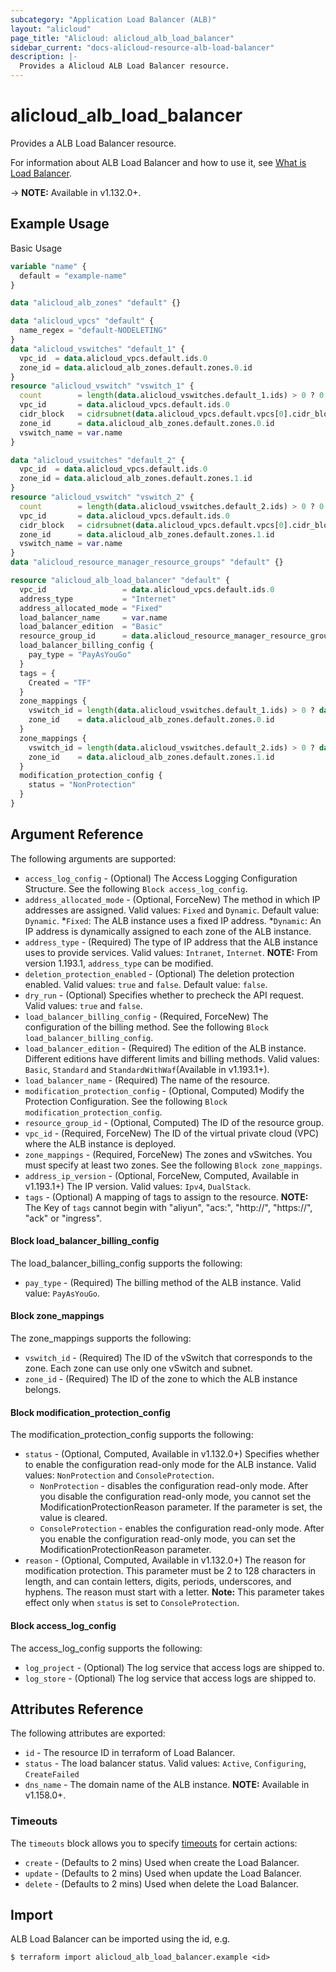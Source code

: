 ```yaml
---
subcategory: "Application Load Balancer (ALB)"
layout: "alicloud"
page_title: "Alicloud: alicloud_alb_load_balancer"
sidebar_current: "docs-alicloud-resource-alb-load-balancer"
description: |-
  Provides a Alicloud ALB Load Balancer resource.
---
```


# alicloud\_alb\_load\_balancer

Provides a ALB Load Balancer resource.

For information about ALB Load Balancer and how to use it, see [What is Load Balancer](https://www.alibabacloud.com/help/doc-detail/197341.htm).

-> **NOTE:** Available in v1.132.0+.

## Example Usage

Basic Usage

```terraform
variable "name" {
  default = "example-name"
}

data "alicloud_alb_zones" "default" {}

data "alicloud_vpcs" "default" {
  name_regex = "default-NODELETING"
}
data "alicloud_vswitches" "default_1" {
  vpc_id  = data.alicloud_vpcs.default.ids.0
  zone_id = data.alicloud_alb_zones.default.zones.0.id
}
resource "alicloud_vswitch" "vswitch_1" {
  count        = length(data.alicloud_vswitches.default_1.ids) > 0 ? 0 : 1
  vpc_id       = data.alicloud_vpcs.default.ids.0
  cidr_block   = cidrsubnet(data.alicloud_vpcs.default.vpcs[0].cidr_block, 8, 2)
  zone_id      = data.alicloud_alb_zones.default.zones.0.id
  vswitch_name = var.name
}

data "alicloud_vswitches" "default_2" {
  vpc_id  = data.alicloud_vpcs.default.ids.0
  zone_id = data.alicloud_alb_zones.default.zones.1.id
}
resource "alicloud_vswitch" "vswitch_2" {
  count        = length(data.alicloud_vswitches.default_2.ids) > 0 ? 0 : 1
  vpc_id       = data.alicloud_vpcs.default.ids.0
  cidr_block   = cidrsubnet(data.alicloud_vpcs.default.vpcs[0].cidr_block, 8, 4)
  zone_id      = data.alicloud_alb_zones.default.zones.1.id
  vswitch_name = var.name
}
data "alicloud_resource_manager_resource_groups" "default" {}

resource "alicloud_alb_load_balancer" "default" {
  vpc_id                 = data.alicloud_vpcs.default.ids.0
  address_type           = "Internet"
  address_allocated_mode = "Fixed"
  load_balancer_name     = var.name
  load_balancer_edition  = "Basic"
  resource_group_id      = data.alicloud_resource_manager_resource_groups.default.groups.0.id
  load_balancer_billing_config {
    pay_type = "PayAsYouGo"
  }
  tags = {
    Created = "TF"
  }
  zone_mappings {
    vswitch_id = length(data.alicloud_vswitches.default_1.ids) > 0 ? data.alicloud_vswitches.default_1.ids[0] : concat(alicloud_vswitch.vswitch_1.*.id, [""])[0]
    zone_id    = data.alicloud_alb_zones.default.zones.0.id
  }
  zone_mappings {
    vswitch_id = length(data.alicloud_vswitches.default_2.ids) > 0 ? data.alicloud_vswitches.default_2.ids[0] : concat(alicloud_vswitch.vswitch_2.*.id, [""])[0]
    zone_id    = data.alicloud_alb_zones.default.zones.1.id
  }
  modification_protection_config {
    status = "NonProtection"
  }
}

```

## Argument Reference

The following arguments are supported:

* `access_log_config` - (Optional) The Access Logging Configuration Structure. See the following `Block access_log_config`.
* `address_allocated_mode` - (Optional, ForceNew) The method in which IP addresses are assigned. Valid values: `Fixed` and `Dynamic`. Default value: `Dynamic`.
  *`Fixed`: The ALB instance uses a fixed IP address. 
  *`Dynamic`: An IP address is dynamically assigned to each zone of the ALB instance.
* `address_type` - (Required) The type of IP address that the ALB instance uses to provide services. Valid values: `Intranet`, `Internet`. **NOTE:** From version 1.193.1, `address_type` can be modified.
* `deletion_protection_enabled` - (Optional) The deletion protection enabled. Valid values: `true` and `false`. Default value: `false`.
* `dry_run` - (Optional) Specifies whether to precheck the API request. Valid values: `true` and `false`.
* `load_balancer_billing_config` - (Required, ForceNew) The configuration of the billing method. See the following `Block load_balancer_billing_config`.
* `load_balancer_edition` - (Required) The edition of the ALB instance. Different editions have different limits and billing methods. Valid values: `Basic`, `Standard` and `StandardWithWaf`(Available in v1.193.1+).
* `load_balancer_name` - (Required) The name of the resource.
* `modification_protection_config` - (Optional, Computed) Modify the Protection Configuration. See the following `Block modification_protection_config`.
* `resource_group_id` - (Optional, Computed) The ID of the resource group.
* `vpc_id` - (Required, ForceNew) The ID of the virtual private cloud (VPC) where the ALB instance is deployed.
* `zone_mappings` - (Required, ForceNew) The zones and vSwitches. You must specify at least two zones. See the following `Block zone_mappings`.
* `address_ip_version` - (Optional, ForceNew, Computed, Available in v1.193.1+) The IP version. Valid values: `Ipv4`, `DualStack`.
* `tags` - (Optional) A mapping of tags to assign to the resource. **NOTE:** The Key of `tags` cannot begin with "aliyun", "acs:", "http://", "https://", "ack" or "ingress".

#### Block load_balancer_billing_config

The load_balancer_billing_config supports the following:

* `pay_type` - (Required) The billing method of the ALB instance. Valid value: `PayAsYouGo`.

#### Block zone_mappings

The zone_mappings supports the following: 

* `vswitch_id` - (Required) The ID of the vSwitch that corresponds to the zone. Each zone can use only one vSwitch and subnet.
* `zone_id` - (Required) The ID of the zone to which the ALB instance belongs.

#### Block modification_protection_config

The modification_protection_config supports the following: 

* `status` - (Optional, Computed, Available in v1.132.0+) Specifies whether to enable the configuration read-only mode for the ALB instance. Valid values: `NonProtection` and `ConsoleProtection`.
  * `NonProtection` - disables the configuration read-only mode. After you disable the configuration read-only mode, you cannot set the ModificationProtectionReason parameter. If the parameter is set, the value is cleared.
  * `ConsoleProtection` - enables the configuration read-only mode. After you enable the configuration read-only mode, you can set the ModificationProtectionReason parameter.
* `reason` - (Optional, Computed, Available in v1.132.0+) The reason for modification protection. This parameter must be 2 to 128 characters in length, and can contain letters, digits, periods, underscores, and hyphens. The reason must start with a letter. **Note:** This parameter takes effect only when `status` is set to `ConsoleProtection`.

#### Block access_log_config

The access_log_config supports the following: 

* `log_project` - (Optional) The log service that access logs are shipped to.
* `log_store` - (Optional) The log service that access logs are shipped to.

## Attributes Reference

The following attributes are exported:

* `id` - The resource ID in terraform of Load Balancer.
* `status` - The load balancer status. Valid values: `Active`, `Configuring`, `CreateFailed`
* `dns_name` - The domain name of the ALB instance. **NOTE:** Available in v1.158.0+.

### Timeouts

The `timeouts` block allows you to specify [timeouts](https://www.terraform.io/docs/configuration-0-11/resources.html#timeouts) for certain actions:

* `create` - (Defaults to 2 mins) Used when create the Load Balancer.
* `update` - (Defaults to 2 mins) Used when update the Load Balancer.
* `delete` - (Defaults to 2 mins) Used when delete the Load Balancer.

## Import

ALB Load Balancer can be imported using the id, e.g.

```shell
$ terraform import alicloud_alb_load_balancer.example <id>
```

